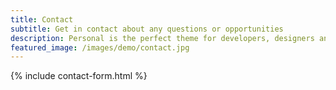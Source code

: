 ```yaml
---
title: Contact
subtitle: Get in contact about any questions or opportunities
description: Personal is the perfect theme for developers, designers and other creatives.
featured_image: /images/demo/contact.jpg
---
```


{% include contact-form.html %}

